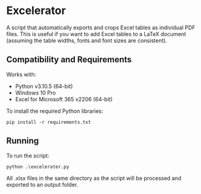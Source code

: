 # Excelerator  

A script that automatically exports and crops Excel tables as individual PDF files. This is useful if you want to add Excel tables to a LaTeX document (assuming the table widths, fonts and font sizes are consistent).     

## Compatibility and Requirements

Works with:  
- Python v3.10.5 (64-bit)
- Windows 10 Pro
- Excel for Microsoft 365 v2206 (64-bit)   

To install the required Python libraries:
```
pip install -r requirements.txt
```

## Running  

To run the script:
```
python .\excelerater.py
```

All .xlsx files in the same directory as the script will be processed and exported to an output folder.

<!-- To do:
- Handle pdf already open
- Check consistency for different table sizes
- Check if excel actually installed
- Check it is Windows running script
- Turn into executable
- Automatic Excel table width manipulation
- Provide example of making width and font consistent with .tex file
- Cycle through different sheets in Excel files
- Status updates changes for single/multiple files e.g. PDF and PDFs -->
